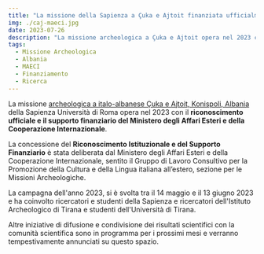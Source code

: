 ```yaml
---
title: "La missione della Sapienza a Çuka e Ajtoit finanziata ufficialmente dal MAECI"
img: ./caj-maeci.jpg
date: 2023-07-26
description: "La missione archeologica a Çuka e Ajtoit opera nel 2023 con il riconoscimento ufficiale e il supporto finanziario del Ministero degli Affari Esteri e della Cooperazione Internazionale."
tags:
  - Missione Archeologica
  - Albania
  - MAECI
  - Finanziamento
  - Ricerca
---
```



La missione [archeologica a italo-albanese Çuka e Ajtoit, Konispoli, Albania](../../ricerca/missione-archeologica-sapienza-a-cuka-e-ajtoit-albania/) della Sapienza Università di Roma opera nel 2023 con il **riconoscimento ufficiale e il supporto finanziario del Ministero degli Affari Esteri e della Cooperazione Internazionale**.

La concessione del **Riconoscimento Istituzionale e del Supporto Finanziario** è stata deliberata dal Ministero degli Affari Esteri e della Cooperazione Internazionale, sentito il Gruppo di Lavoro Consultivo per la Promozione della Cultura e della Lingua italiana all’estero, sezione per le Missioni Archeologiche.

La campagna dell'anno 2023, si è svolta tra il 14 maggio e il 13 giugno 2023 e ha coinvolto ricercatori e studenti della Sapienza e ricercatori dell'Istituto Archeologico di Tirana e studenti dell'Università di Tirana.

Altre iniziative di difusione e condivisione dei risultati scientifici con la comunità scientifica sono in programma per i prossimi mesi e verranno tempestivamente annunciati su questo spazio.